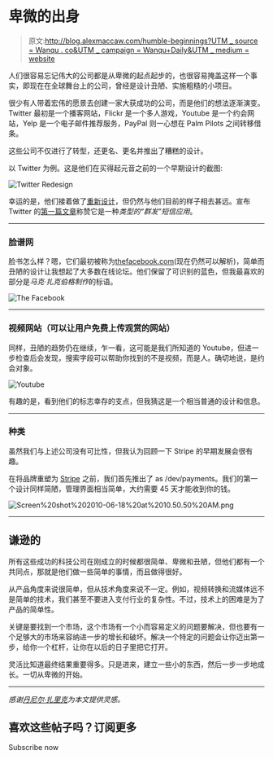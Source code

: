 # 卑微的出身

> 原文:[http://blog.alexmaccaw.com/humble-beginnings?UTM _ source = Wanqu . co&UTM _ campaign = Wanqu+Daily&UTM _ medium = website](http://blog.alexmaccaw.com/humble-beginnings?utm_source=wanqu.co&utm_campaign=Wanqu+Daily&utm_medium=website)

人们很容易忘记伟大的公司都是从卑微的起点起步的，也很容易掩盖这样一个事实，即现在在全球舞台上的公司，曾经是设计丑陋、实施粗糙的小项目。

很少有人带着宏伟的愿景去创建一家大获成功的公司，而是他们的想法逐渐演变。Twitter 最初是一个播客网站，Flickr 是一个多人游戏，Youtube 是一个约会网站，Yelp 是一个电子邮件推荐服务，PayPal 则一心想在 Palm Pilots 之间转移借条。

这些公司不仅进行了转型，还更名、更名并推出了糟糕的设计。

以 Twitter 为例。这是他们在买得起元音之前的一个早期设计的截图:

![Twitter Redesign](../Images/1cff6e003a9051ef5e3a1435339a51db.png)

幸运的是，他们接着做了[重新设计](https://svbtleusercontent.com/maccman_24391953271764_raw.jpeg)，但仍然与他们目前的样子相去甚远。宣布 Twitter 的[第一篇文章](http://techcrunch.com/2006/07/15/is-twttr-interesting/)称赞它是一种*类型的“群发”短信应用*。

* * *

### 脸谱网

脸书怎么样？嗯，它们最初被称为[thefacebook.com](http://thefacebook.com)(现在仍然可以解析)，简单而丑陋的设计让我想起了大多数在线论坛。他们保留了可识别的蓝色，但我最喜欢的部分是*马克·扎克伯格制作*的标语。

![The Facebook](../Images/73ca61ad7a397ec6c5da4acfe4cd640a.png)

* * *

### 视频网站（可以让用户免费上传观赏的网站）

同样，丑陋的趋势仍在继续，乍一看，这可能是我们所知道的 Youtube，但进一步检查后会发现，搜索字段可以帮助你找到的不是视频，而是人。确切地说，是约会对象。

![Youtube](../Images/a190818356a486c11da965c899b0ed8f.png)

有趣的是，看到他们的标志幸存的支点，但我猜这是一个相当普通的设计和信息。

* * *

### 种类

虽然我们与上述公司没有可比性，但我认为回顾一下 Stripe 的早期发展会很有趣。

在将品牌重塑为 [Stripe](http://stripe.com) 之前，我们首先推出了 as /dev/payments。我们的第一个设计同样简陋，管理界面相当简单，大约需要 45 天才能收到你的钱。

![Screen%20shot%202010-06-18%20at%2010.50.50%20AM.png](../Images/d4e699ea97c5f6a6e034f6d2d279ac77.png)

* * *

## 谦逊的

所有这些成功的科技公司在刚成立的时候都很简单、卑微和丑陋，但他们都有一个共同点，那就是他们做一些简单的事情，而且做得很好。

从产品角度来说很简单，但从技术角度来说不一定。例如，视频转换和流媒体远不是简单的技术，我们甚至不要进入支付行业的复杂性。不过，技术上的困难是为了产品的简单性。

关键是要找到一个市场，这个市场有一个小而容易定义的问题要解决，但也要有一个足够大的市场来容纳进一步的增长和破坏。解决一个特定的问题会让你迈出第一步，给你一个杠杆，让你在以后的日子里把它打开。

灵活比知道最终结果重要得多。只是进来，建立一些小的东西，然后一步一步地成长。一切从卑微的开始。

* * *

*感谢[丹尼尔·扎里克](https://twitter.com/DanielZarick)为本文提供灵感。*



## 喜欢这些帖子吗？订阅更多

Subscribe now
